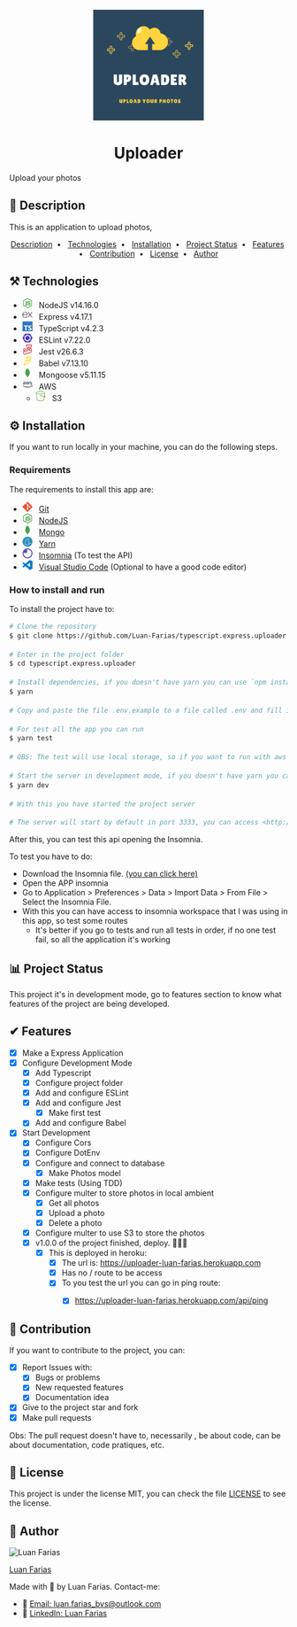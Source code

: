 <p align="center">
    <img src=".github/logo.png" alt="Uploader" width="200" />
</p>

<h1 align="center">Uploader</h1>
<p>Upload your photos</p>

## 📖 Description

This is an application to upload photos,

<p align="center">
    <a href="#-description">Description</a>&nbsp; • &nbsp;
    <a href="#-technologies">Technologies</a>&nbsp; • &nbsp;
    <a href="#-installation">Installation</a>&nbsp; • &nbsp;
    <a href="#-project-status">Project Status</a>&nbsp; • &nbsp;
    <a href="#-features">Features</a>&nbsp; • &nbsp;
    <a href="#-contribution">Contribution</a>&nbsp; • &nbsp;
    <a href="#-license">License</a>&nbsp; • &nbsp;
    <a href="#-author">Author</a>
</p>

## ⚒️ Technologies

- <img src=".github/technologies/nodejs.svg" alt="Node" height="18" /> &nbsp; NodeJS v14.16.0
- <img src=".github/technologies/express.svg" alt="EX" height="18" /> &nbsp; Express v4.17.1
- <img src=".github/technologies/typescript.svg" alt="TS" height="18" /> &nbsp; TypeScript v4.2.3
- <img src=".github/technologies/eslint.svg" alt="ESLint" height="18" /> &nbsp; ESLint v7.22.0
- <img src=".github/technologies/jest.svg" alt="Jest" height="18" /> &nbsp; Jest v26.6.3
- <img src=".github/technologies/babel.svg" alt="Babel" height="18" /> &nbsp; Babel v7.13.10
- <img src=".github/technologies/mongodb.svg" alt="Babel" height="18" /> &nbsp; Mongoose v5.11.15
- <img src=".github/technologies/aws.svg" alt="Babel" height="18" /> &nbsp; AWS
  - <img src=".github/technologies/s3.svg" alt="Babel" height="18" /> &nbsp; S3


## ⚙ Installation

If you want to run locally in your machine, you can do the following steps.

### Requirements

The requirements to install this app are:

- <img src=".github/technologies/git.svg" alt="Git" height="18" /> &nbsp; [Git](https://git-scm.com)
- <img src=".github/technologies/nodejs.svg" alt="Node" height="18" /> &nbsp; [NodeJS](https://nodejs.org/en/)
- <img src=".github/technologies/mongodb.svg" alt="Babel" height="18" /> &nbsp; [Mongo](https://www.mongodb.com/3)
- <img src=".github/technologies/yarn.svg" alt="Node" height="18" /> &nbsp; [Yarn](https://yarnpkg.com/)
- <img src=".github/technologies/insomnia.svg" alt="Node" height="18" /> &nbsp; [Insomnia](https://insomnia.rest) (To test the API)
- <img src=".github/technologies/vscode.svg" alt="ESLint" height="18" /> &nbsp; [Visual Studio Code](https://code.visualstudio.com) (Optional to have a good code editor)

### How to install and run

To install the project have to:

```bash
# Clone the repository
$ git clone https://github.com/Luan-Farias/typescript.express.uploader.git

# Enter in the project folder
$ cd typescript.express.uploader

# Install dependencies, if you doesn't have yarn you can use `npm install`
$ yarn

# Copy and paste the file .env.example to a file called .env and fill in the file with the necessaries variables

# For test all the app you can run
$ yarn test

# OBS: The test will use local storage, so if you want to run with aws and change the app have certain that you know what you doing

# Start the server in development mode, if you doesn't have yarn you can use `npm run dev`
$ yarn dev

# With this you have started the project server

# The server will start by default in port 3333, you can access <http://localhost:3333/api/ping> that is a test route
```

After this, you can test this api opening the Insomnia.

To test you have to do:

- Download the Insomnia file. <a href=".github/insomnia.json" download>(you can click here)</a>
- Open the APP insomnia
- Go to Application > Preferences > Data > Import Data > From File > Select the Insomnia File.
- With this you can have access to insomnia workspace that I was using in this app, so test some routes
  - It's better if you go to tests and run all tests in order, if no one test fail, so all the application it's working


## 📊 Project Status

This project it's in development mode, go to features section to know what features of the project are being developed.


## ✔ Features

- [x] Make a Express Application
- [x] Configure Development Mode
  - [x] Add Typescript
  - [x] Configure project folder
  - [x] Add and configure ESLint
  - [x] Add and configure Jest
    - [x] Make first test
  - [x] Add and configure Babel
- [x] Start Development
  - [x] Configure Cors
  - [x] Configure DotEnv
  - [x] Configure and connect to database
    - [x] Make Photos model
  - [x] Make tests (Using TDD)
  - [x] Configure multer to store photos in local ambient
    - [x] Get all photos
    - [x] Upload a photo
    - [x] Delete a photo
  - [x] Configure multer to use S3 to store the photos
  - [x] v1.0.0 of the project finished, deploy. 🎉🎉🎉
    - [x] This is deployed in heroku:
      - [x] The url is: <https://uploader-luan-farias.herokuapp.com>
      - [x] Has no / route to be access
      - [x] To you test the url you can go in ping route:
        - [x] <https://uploader-luan-farias.herokuapp.com/api/ping>



## 🎉 Contribution

If you want to contribute to the project, you can:

- [x] Report Issues with:
  - [x] Bugs or problems
  - [x] New requested features
  - [x] Documentation idea
- [x] Give to the project star and fork
- [x] Make pull requests

Obs: The pull request doesn't have to, necessarily , be about code, can be about documentation, code pratiques, etc.


## 📕 License

This project is under the license MIT, you can check the file [LICENSE](./LICENSE) to see the license.


## 🔮 Author

<img src="https://github.com/luan-farias.png" alt="Luan Farias" width="200" />

[Luan Farias](https://github.com/luan-farias)

Made with 💜 by Luan Farias. Contact-me:

- 📩 [Email: luan.farias_bvs@outlook.com](mailto:luan.farias_bvs@outlook.com)
- 💼 [LinkedIn: Luan Farias](https://www.linkedin.com/in/luan-farias-08572219b/)
